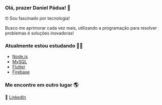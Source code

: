 ### Olá, prazer Daniel Pádua! 👋

🤓 Sou fascinado por tecnologia!

Busco me aprimorar cada vez mais, utilizando a programação para resolver problemas é soluções inovadoras!

### Atualmente estou estudando 👨‍💻

- [Node.js](https://nodejs.org/en/)
- [MySQL](https://www.mysql.com/)
- [Flutter](https://flutter.dev/)
- [Firebase](https://firebase.google.com/)

### Me encontre em outro lugar 🌎

💼 [LinkedIn](https://www.linkedin.com/in/dnpadua/)
